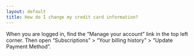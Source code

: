 ```yaml
---
layout: default
title: How do I change my credit card information?
---
```


When you are logged in, find the “Manage your account” link in the top left corner. Then open “Subscriptions” > “Your billing history” > “Update Payment Method”.
